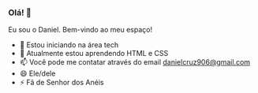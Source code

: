 ### Olá! 👋 
Eu sou o Daniel. Bem-vindo ao meu espaço!


- 🔭 Estou iniciando na área tech
- 🌱 Atualmente estou aprendendo HTML e CSS
- 📫 Você pode me contatar através do email danielcruz906@gmail.com
- 😄 Ele/dele
- ⚡ Fã de Senhor dos Anéis

